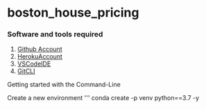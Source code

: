 # boston_house_pricing

### Software and tools required

1. [Github Account](https://github.com)
2. [HerokuAccount](https://heruku.com)
3. [VSCodeIDE](https://code.visualstudio.com/)
4. [GitCLI](https://git-scm.com/book/en/v2)

Getting started with the Command-Line

Create a new environment 
'''
conda create -p venv python==3.7 -y


